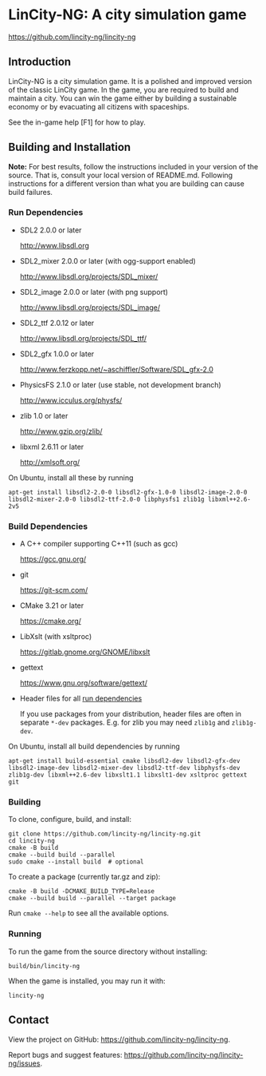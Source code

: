 # LinCity-NG: A city simulation game

https://github.com/lincity-ng/lincity-ng

## Introduction

LinCity-NG is a city simulation game. It is a polished and improved
version of the classic LinCity game. In the game, you are required
to build and maintain a city. You can win the game either by
building a sustainable economy or by evacuating all citizens with
spaceships.

See the in-game help [F1] for how to play.

## Building and Installation

**Note:**
For best results, follow the instructions included in your version of the
source. That is, consult your local version of README.md. Following instructions
for a different version than what you are building can cause build failures.

### Run Dependencies

* SDL2 2.0.0 or later

  http://www.libsdl.org

* SDL2_mixer 2.0.0 or later (with ogg-support enabled)

  http://www.libsdl.org/projects/SDL_mixer/

* SDL2_image 2.0.0 or later (with png support)

  http://www.libsdl.org/projects/SDL_image/

* SDL2_ttf 2.0.12 or later

  http://www.libsdl.org/projects/SDL_ttf/

* SDL2_gfx 1.0.0 or later

  http://www.ferzkopp.net/~aschiffler/Software/SDL_gfx-2.0

* PhysicsFS 2.1.0 or later (use stable, not development branch)

  http://www.icculus.org/physfs/

* zlib 1.0 or later

  http://www.gzip.org/zlib/

* libxml 2.6.11 or later

  http://xmlsoft.org/

On Ubuntu, install all these by running
```
apt-get install libsdl2-2.0-0 libsdl2-gfx-1.0-0 libsdl2-image-2.0-0 libsdl2-mixer-2.0-0 libsdl2-ttf-2.0-0 libphysfs1 zlib1g libxml++2.6-2v5
```

### Build Dependencies

* A C++ compiler supporting C++11 (such as gcc)

  https://gcc.gnu.org/

* git

  https://git-scm.com/

* CMake 3.21 or later

  https://cmake.org/

* LibXslt (with xsltproc)

  https://gitlab.gnome.org/GNOME/libxslt

* gettext

  https://www.gnu.org/software/gettext/

* Header files for all [run dependencies](#run-dependencies)

  If you use packages from your distribution, header files are often in separate
  `*-dev` packages. E.g. for zlib you may need `zlib1g` and `zlib1g-dev`.

On Ubuntu, install all build dependencies by running
```
apt-get install build-essential cmake libsdl2-dev libsdl2-gfx-dev libsdl2-image-dev libsdl2-mixer-dev libsdl2-ttf-dev libphysfs-dev zlib1g-dev libxml++2.6-dev libxslt1.1 libxslt1-dev xsltproc gettext git
```

### Building

To clone, configure, build, and install:
```
git clone https://github.com/lincity-ng/lincity-ng.git
cd lincity-ng
cmake -B build
cmake --build build --parallel
sudo cmake --install build  # optional
```

To create a package (currently tar.gz and zip):
```
cmake -B build -DCMAKE_BUILD_TYPE=Release
cmake --build build --parallel --target package
```

Run `cmake --help` to see all the available options.

### Running

To run the game from the source directory without installing:
```
build/bin/lincity-ng
```

When the game is installed, you may run it with:
```
lincity-ng
```


## Contact

View the project on GitHub: https://github.com/lincity-ng/lincity-ng.

Report bugs and suggest features:
  https://github.com/lincity-ng/lincity-ng/issues.
